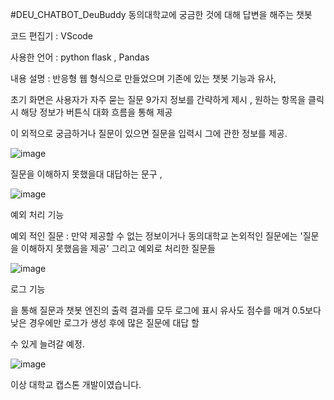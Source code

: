 #DEU_CHATBOT_DeuBuddy
동의대학교에 궁금한 것에 대해 답변을 해주는 챗봇 

코드 편집기 : VScode

사용한 언어 : python flask , Pandas 

내용 설명 : 반응형 웹 형식으로 만들었으며 기존에 있는 챗봇 기능과 유사,

초기 화면은 사용자가 자주 묻는 질문 9가지 정보를 간략하게 제시 , 원하는 항목을 클릭시 해당 정보가 버튼식 대화 흐름을 통해 제공 

이 외적으로 궁금하거나 질문이 있으면 질문을 입력시 그에 관한 정보를 제공.

![image](https://github.com/dhdhfkk1119/DEU_CHATBOT_DeuBuddy/assets/140272714/089d68c4-47c4-4c04-a207-e99b272db684)

질문을 이해하지 못했을대 대답하는 문구 ,  

![image](https://github.com/dhdhfkk1119/DEU_CHATBOT_DeuBuddy/assets/140272714/19dce81d-6662-4c63-9d40-7b3e6dd8bfe2)

예외 처리 기능 

예외 적인 질문 : 만약 제공할 수 없는 정보이거나 동의대학교 논외적인 질문에는 '질문을 이해하지 못했음을 제공' 그리고 예외로 처리한 질문들

![image](https://github.com/dhdhfkk1119/DEU_CHATBOT_DeuBuddy/assets/140272714/66dd4037-91fc-4d4c-b511-1163a93981f2)

로그 기능

을 통해 질문과 챗봇 엔진의 출력 결과를 모두 로그에 표시 유사도 점수를 매겨 0.5보다 낮은 경우에만 로그가 생성 후에 많은 질문에 대답 할 

수 있게 늘려갈 예정. 

![image](https://github.com/dhdhfkk1119/DEU_CHATBOT_DeuBuddy/assets/140272714/3f2f9739-ec9a-468f-91b5-67c4c7168030)

이상 대학교 캡스톤 개발이였습니다.
